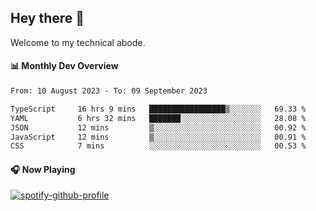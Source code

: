 ## Hey there 👋

Welcome to my technical abode.

#### 📊 Monthly Dev Overview
<!--START_SECTION:waka-->

```txt
From: 10 August 2023 - To: 09 September 2023

TypeScript     16 hrs 9 mins   █████████████████▒░░░░░░░   69.33 %
YAML           6 hrs 32 mins   ███████░░░░░░░░░░░░░░░░░░   28.08 %
JSON           12 mins         ▒░░░░░░░░░░░░░░░░░░░░░░░░   00.92 %
JavaScript     12 mins         ▒░░░░░░░░░░░░░░░░░░░░░░░░   00.91 %
CSS            7 mins          ░░░░░░░░░░░░░░░░░░░░░░░░░   00.53 %
```

<!--END_SECTION:waka-->

#### 🎧 Now Playing

[![spotify-github-profile](https://spotify-github-profile.vercel.app/api/view?uid=james2mid&cover_image=true&theme=natemoo-re)](https://open.spotify.com/user/james2mid?si=2b3baf2b09cb499e)
